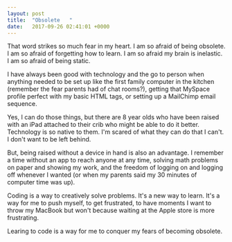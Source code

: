 ```yaml
---
layout: post
title:  "Obsolete   "
date:   2017-09-26 02:41:01 +0000
---
```



That word strikes so much fear in my heart. I am so afraid of being obsolete. I am so afraid of forgetting how to learn. I am so afraid my brain is inelastic. I am so afraid of being static.

I have always been good with technology and the go to person when anything needed to be set up like the first family computer in the kitchen (remember the fear parents had of chat rooms?), getting that MySpace profile perfect with my basic HTML tags, or setting up a MailChimp email sequence.

Yes, I can do those things, but there are 8 year olds who have been raised with an iPad attached to their crib who might be able to do it better. Technology is so native to them. I'm scared of what they can do that I can't. I don't want to be left behind. 

But, being raised without a device in hand is also an advantage. I remember a time without an app to reach anyone at any time, solving math problems on paper and showing my work, and the freedom of logging on and logging off whenever I wanted (or when my parents said my 30 minutes of computer time was up).

Coding is a way to creatively solve problems. It's a new way to learn. It's a way for me to push myself, to get frustrated, to have moments I want to throw my MacBook but won't because waiting at the Apple store is more frustrating. 

Learing to code is a way for me to conquer my fears of becoming obsolete. 
